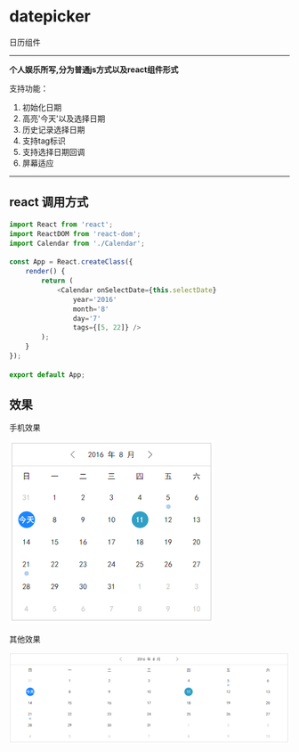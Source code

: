 # datepicker
日历组件

---------------------
**个人娱乐所写,分为普通js方式以及react组件形式**

支持功能：

1. 初始化日期
2. 高亮'今天'以及选择日期
3. 历史记录选择日期
4. 支持tag标识
5. 支持选择日期回调
6. 屏幕适应

---------------------

## react 调用方式

```javascript
import React from 'react';
import ReactDOM from 'react-dom';
import Calendar from './Calendar';

const App = React.createClass({
    render() {
        return (
            <Calendar onSelectDate={this.selectDate} 
                year='2016' 
                month='8' 
                day='7' 
                tags={[5, 22]} />
        );
    }
});

export default App;
```

## 效果

手机效果

![mobile](./1.png)

其他效果

![other](./2.png)
